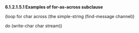 **6.1.2.1.5.1 Examples of for-as-across subclause** 

(loop for char across (the simple-string (find-message channel)) 

do (write-char char stream)) 

